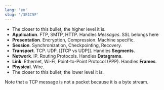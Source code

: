 ```yaml
---
lang: 'en'
slug: '/3E4C5F'
---
```


- The closer to this bullet, the higher level it is.
- **Application**. FTP, SMTP, HTTP. Handles _Messages_. SSL belongs here
- **Presentation**. Encryption, Compression. Machine specific.
- **Session**. Synchronization, Checkpointing, Recovery.
- **Transport**. TCP. UDP. [[TCP vs UDP]]. Handles **Segments**.
- **Network**. IP. Routing Protocols. Handles **Datagrams**.
- **Link**. Ethernet, Wi-Fi, Point-to-Point Protocol (PPP). Handles **Frames**.
- **Physical**. Wire.
- The closer to this bullet, the lower level it is.

Note that a TCP message is not a packet because it is a byte stream.
